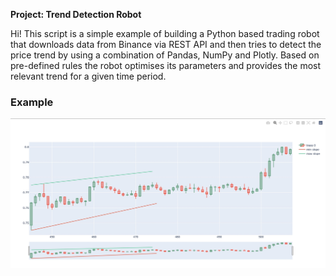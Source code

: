 **Project: Trend Detection Robot**

Hi! This script is a simple example of building a Python based trading robot that downloads data from Binance via REST API and  then tries to detect the price trend by using a combination of Pandas, NumPy and Plotly. Based on pre-defined rules the robot optimises its parameters and provides the most relevant trend for a given time period.

### Example
![Example](example.jpg)
